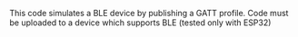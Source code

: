 This code simulates a BLE device by publishing a GATT profile. Code must be uploaded to a device which supports BLE (tested only with ESP32)
